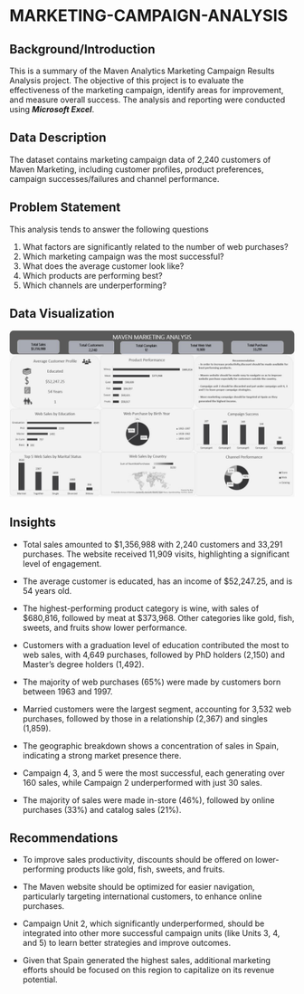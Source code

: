 # MARKETING-CAMPAIGN-ANALYSIS

## Background/Introduction

This is a summary of the Maven Analytics Marketing Campaign Results Analysis project. The objective of this project is to evaluate the effectiveness of the marketing campaign, identify areas for improvement, and measure overall success. The analysis and reporting were conducted using ***Microsoft Excel***.
## Data Description

The dataset contains marketing campaign data of 2,240 customers of Maven Marketing, including customer profiles, product preferences, campaign successes/failures and channel performance.

## Problem Statement

This analysis tends to answer the following questions

1. What factors are significantly related to the number of web purchases?
2. Which marketing campaign was the most successful?
3. What does the average customer look like?
4. Which products are performing best?
5. Which channels are underperforming?

## Data Visualization

![](https://github.com/rukayatrafiu/Marketing-Campaign-Analysis/blob/main/Maven%20Campaign.jpg)

## Insights

- Total sales amounted to $1,356,988 with 2,240 customers and 33,291 purchases. The website received 11,909 visits, highlighting a significant level of engagement.

- The average customer is educated, has an income of $52,247.25, and is 54 years old.

- The highest-performing product category is wine, with sales of $680,816, followed by meat at $373,968. Other categories like gold, fish, sweets, and fruits show lower performance.

- Customers with a graduation level of education contributed the most to web sales, with 4,649 purchases, followed by PhD holders (2,150) and Master’s degree holders (1,492).

- The majority of web purchases (65%) were made by customers born between 1963 and 1997.

- Married customers were the largest segment, accounting for 3,532 web purchases, followed by those in a relationship (2,367) and singles (1,859).

- The geographic breakdown shows a concentration of sales in Spain, indicating a strong market presence there.

- Campaign 4, 3, and 5 were the most successful, each generating over 160 sales, while Campaign 2 underperformed with just 30 sales.

- The majority of sales were made in-store (46%), followed by online purchases (33%) and catalog sales (21%).
  
## Recommendations

- To improve sales productivity, discounts should be offered on lower-performing products like gold, fish, sweets, and fruits.

- The Maven website should be optimized for easier navigation, particularly targeting international customers, to enhance online purchases.

- Campaign Unit 2, which significantly underperformed, should be integrated into other more successful campaign units (like Units 3, 4, and 5) to learn better strategies and improve outcomes.

- Given that Spain generated the highest sales, additional marketing efforts should be focused on this region to capitalize on its revenue potential.



